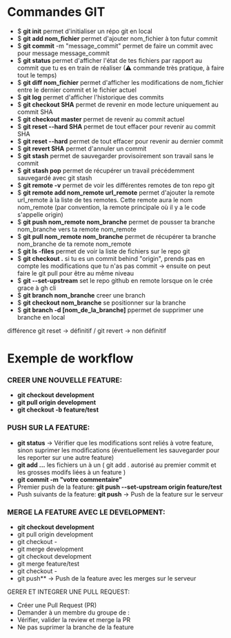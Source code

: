 # Commandes GIT

- $ **git init** permet d'initialiser un répo git en local  
- $ **git add nom_fichier** permet d'ajouter nom_fichier à ton futur commit  
- $ **git commit** -m "message_commit" permet de faire un commit avec pour message message_commit  
- $ **git status** permet d'afficher l'état de tes fichiers par rapport au commit que tu es en train de réaliser (⚠ commande très pratique, à faire tout le temps)  
- $ **git diff nom_fichier** permet d'afficher les modifications de nom_fichier entre le dernier commit et le fichier actuel  
- $ **git log** permet d'afficher l'historique des commits  
- $ **git checkout SHA** permet de revenir en mode lecture uniquement au commit SHA  
- $ **git checkout master** permet de revenir au commit actuel  
- $ **git reset --hard SHA** permet de tout effacer pour revenir au commit SHA  
- $ **git reset --hard** permet de tout effacer pour revenir au dernier commit 
- $ **git revert SHA** permet d'annuler un commit 
- $ **git stash** permet de sauvegarder provisoirement son travail sans le commit  
- $ **git stash pop** permet de récupérer un travail précédemment sauvegardé avec git stash  
- $ **git remote -v** permet de voir les différentes remotes de ton repo git  
- $ **git remote add nom_remote url_remote** permet d'ajouter la remote url_remote à la liste de tes remotes. Cette remote aura le nom nom_remote (par convention, la remote principale où il y a le code s'appelle origin)  
- $ **git push nom_remote nom_branche** permet de pousser ta branche nom_branche vers ta remote nom_remote  
- $ **git pull nom_remote nom_branche** permet de récupérer ta branche nom_branche de ta remote nom_remote  
- $ **git ls -files** permet de voir la liste de fichiers sur le repo git  
- $ **git checkout .** si tu es un commit behind "origin", prends pas en compte les modifications que tu n'as pas commit -> ensuite on peut faire le git pull pour être au même niveau   
- $ **git --set-upstream**  set le repo github en remote lorsque on le crée grace à gh cli
- $ **git branch nom_branche** creer une branch 
- $ **git checkout nom_branche** se positionner sur la branche
- $ **git branch -d [nom_de_la_branche]** ppermet de supprimer une branche en local

différence git reset -> définitif / git revert -> non définitif




# Exemple de workflow 


### CREER UNE NOUVELLE FEATURE:
- **git checkout development** 
- **git pull origin development**
- **git checkout -b feature/test** 

### PUSH SUR LA FEATURE:
- **git status** -> Vérifier que les modifications sont reliés à votre feature, sinon suprimer les modifications (éventuellement les sauvegarder pour les reporter sur une autre feature)
- **git add ...**  les fichiers un à un ( git add . autorisé au premier commit et les grosses modifs liées à un feature )
- **git commit -m "votre commentaire"**
- Premier push de la feature: **git push --set-upstream origin feature/test**
- Push suivants de la feature: **git push** -> Push de la feature sur le serveur

### MERGE LA FEATURE AVEC LE DEVELOPMENT:
- **git checkout development**
- git pull origin development
- git checkout - 
- git merge development
- git checkout development 
- git merge feature/test
- git checkout - 
- git push** -> Push de la feature avec les merges sur le serveur

GERER ET INTEGRER UNE PULL REQUEST:
- Créer une Pull Request (PR)
- Demander à un membre du groupe de :
- Vérifier, valider la review et merge la PR
- Ne pas suprimer la branche de la feature
